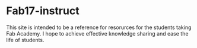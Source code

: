 # Fab17-instruct
This site is intended to be a reference for resorurces for the students taking Fab Academy. I hope to achieve effective knowledge sharing and ease the life of students. 
